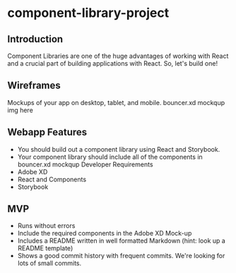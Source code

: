 # component-library-project
## Introduction
Component Libraries are one of the huge advantages of working with React and a crucial part of building applications with React. So, let's build one!
## Wireframes
Mockups of your app on desktop, tablet, and mobile.
bouncer.xd mockqup img here
## Webapp Features
- You should build out a component library using React and Storybook.
- Your component library should include all of the components in bouncer.xd mockqup
Developer Requirements
- Adobe XD
- React and Components
- Storybook
## MVP
- Runs without errors
- Include the required components in the Adobe XD Mock-up
- Includes a README written in well formatted Markdown (hint: look up a README template)
- Shows a good commit history with frequent commits. We're looking for lots of small commits.

